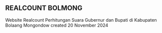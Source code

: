 ## REALCOUNT BOLMONG

Website Realcount Perhitungan Suara Gubernur dan Bupati di Kabupaten Bolaang Mongondow
created 20 November 2024
